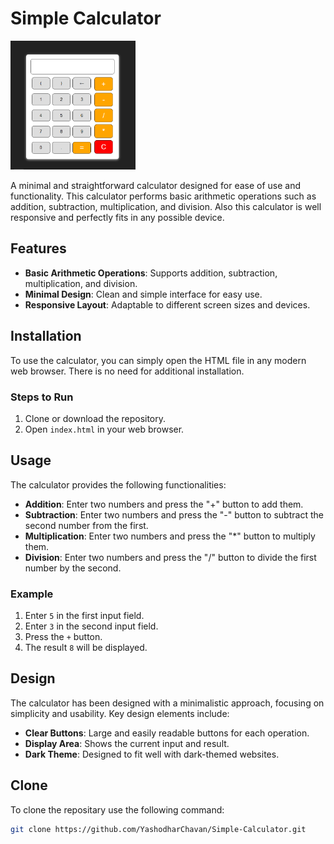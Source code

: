 # Simple Calculator

<img src="calculator.PNG" width=200> 

A minimal and straightforward calculator designed for ease of use and functionality. This calculator performs basic arithmetic operations such as addition, subtraction, multiplication, and division. Also this calculator is well responsive and perfectly fits in any possible device.


## Features

- **Basic Arithmetic Operations**: Supports addition, subtraction, multiplication, and division.
- **Minimal Design**: Clean and simple interface for easy use.
- **Responsive Layout**: Adaptable to different screen sizes and devices.

## Installation

To use the calculator, you can simply open the HTML file in any modern web browser. There is no need for additional installation.

### Steps to Run

1. Clone or download the repository.
2. Open `index.html` in your web browser.

## Usage

The calculator provides the following functionalities:

- **Addition**: Enter two numbers and press the "+" button to add them.
- **Subtraction**: Enter two numbers and press the "-" button to subtract the second number from the first.
- **Multiplication**: Enter two numbers and press the "*" button to multiply them.
- **Division**: Enter two numbers and press the "/" button to divide the first number by the second.

### Example

1. Enter `5` in the first input field.
2. Enter `3` in the second input field.
3. Press the `+` button.
4. The result `8` will be displayed.

## Design

The calculator has been designed with a minimalistic approach, focusing on simplicity and usability. Key design elements include:

- **Clear Buttons**: Large and easily readable buttons for each operation.
- **Display Area**: Shows the current input and result.
- **Dark Theme**: Designed to fit well with dark-themed websites.

## Clone
To clone the repositary use the following command:
```bash
git clone https://github.com/YashodharChavan/Simple-Calculator.git
